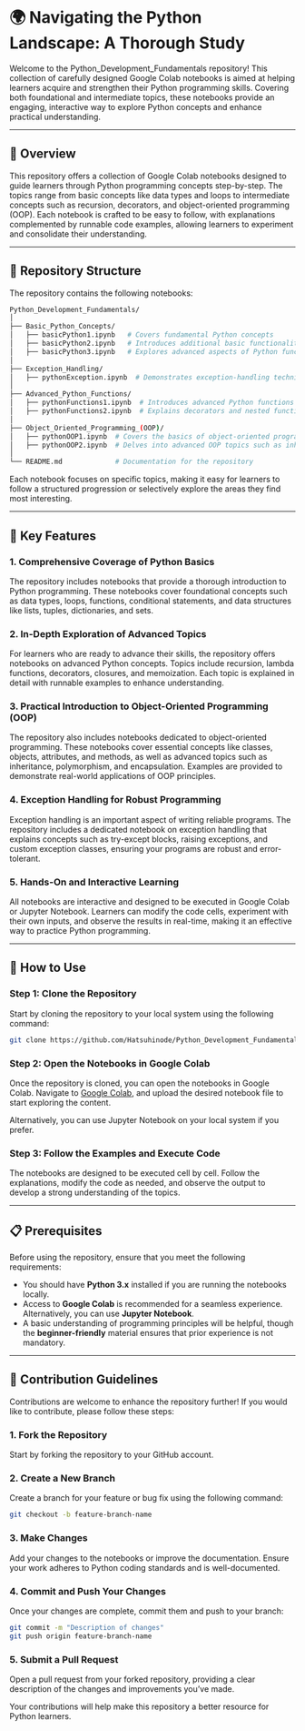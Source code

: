 #  🌍 Navigating the Python Landscape: A Thorough Study

Welcome to the Python_Development_Fundamentals repository! This collection of carefully designed Google Colab notebooks is aimed at helping learners acquire and strengthen their Python programming skills. Covering both foundational and intermediate topics, these notebooks provide an engaging, interactive way to explore Python concepts and enhance practical understanding.


---


## 📘 Overview
This repository offers a collection of Google Colab notebooks designed to guide learners through Python programming concepts step-by-step. The topics range from basic concepts like data types and loops to intermediate concepts such as recursion, decorators, and object-oriented programming (OOP). Each notebook is crafted to be easy to follow, with explanations complemented by runnable code examples, allowing learners to experiment and consolidate their understanding.

---

## 📂 Repository Structure
The repository contains the following notebooks:

```bash
Python_Development_Fundamentals/
│
├── Basic_Python_Concepts/
│   ├── basicPython1.ipynb   # Covers fundamental Python concepts
│   ├── basicPython2.ipynb   # Introduces additional basic functionalities
│   ├── basicPython3.ipynb   # Explores advanced aspects of Python functions
│
├── Exception_Handling/
│   ├── pythonException.ipynb  # Demonstrates exception-handling techniques
│
├── Advanced_Python_Functions/
│   ├── pythonFunctions1.ipynb  # Introduces advanced Python functions
│   ├── pythonFunctions2.ipynb  # Explains decorators and nested functions
│
├── Object_Oriented_Programming_(OOP)/
│   ├── pythonOOP1.ipynb  # Covers the basics of object-oriented programming
│   ├── pythonOOP2.ipynb  # Delves into advanced OOP topics such as inheritance
│
└── README.md             # Documentation for the repository
```

Each notebook focuses on specific topics, making it easy for learners to follow a structured progression or selectively explore the areas they find most interesting.


---


## 🌟 Key Features

### 1. Comprehensive Coverage of Python Basics
The repository includes notebooks that provide a thorough introduction to Python programming. These notebooks cover foundational concepts such as data types, loops, functions, conditional statements, and data structures like lists, tuples, dictionaries, and sets.

### 2. In-Depth Exploration of Advanced Topics
For learners who are ready to advance their skills, the repository offers notebooks on advanced Python concepts. Topics include recursion, lambda functions, decorators, closures, and memoization. Each topic is explained in detail with runnable examples to enhance understanding.

### 3. Practical Introduction to Object-Oriented Programming (OOP)
The repository also includes notebooks dedicated to object-oriented programming. These notebooks cover essential concepts like classes, objects, attributes, and methods, as well as advanced topics such as inheritance, polymorphism, and encapsulation. Examples are provided to demonstrate real-world applications of OOP principles.

### 4. Exception Handling for Robust Programming
Exception handling is an important aspect of writing reliable programs. The repository includes a dedicated notebook on exception handling that explains concepts such as try-except blocks, raising exceptions, and custom exception classes, ensuring your programs are robust and error-tolerant.

### 5. Hands-On and Interactive Learning
All notebooks are interactive and designed to be executed in Google Colab or Jupyter Notebook. Learners can modify the code cells, experiment with their own inputs, and observe the results in real-time, making it an effective way to practice Python programming.

---


## 🚀 How to Use

### Step 1: Clone the Repository
Start by cloning the repository to your local system using the following command:

```bash
git clone https://github.com/Hatsuhinode/Python_Development_Fundamentals.git
```

### Step 2: Open the Notebooks in Google Colab
Once the repository is cloned, you can open the notebooks in Google Colab. Navigate to [Google Colab](https://colab.research.google.com/), and upload the desired notebook file to start exploring the content.

Alternatively, you can use Jupyter Notebook on your local system if you prefer.

### Step 3: Follow the Examples and Execute Code
The notebooks are designed to be executed cell by cell. Follow the explanations, modify the code as needed, and observe the output to develop a strong understanding of the topics.

---


## 📋 Prerequisites
Before using the repository, ensure that you meet the following requirements:

- You should have **Python 3.x** installed if you are running the notebooks locally.
- Access to **Google Colab** is recommended for a seamless experience. Alternatively, you can use **Jupyter Notebook**.
- A basic understanding of programming principles will be helpful, though the **beginner-friendly** material ensures that prior experience is not mandatory.


---


## 🤝 Contribution Guidelines
Contributions are welcome to enhance the repository further! If you would like to contribute, please follow these steps:

### 1. Fork the Repository
Start by forking the repository to your GitHub account.

### 2. Create a New Branch
Create a branch for your feature or bug fix using the following command:

```bash
git checkout -b feature-branch-name
```

### 3. Make Changes
Add your changes to the notebooks or improve the documentation. Ensure your work adheres to Python coding standards and is well-documented.


### 4. Commit and Push Your Changes
Once your changes are complete, commit them and push to your branch:

```bash
git commit -m "Description of changes"
git push origin feature-branch-name
```


### 5. Submit a Pull Request
Open a pull request from your forked repository, providing a clear description of the changes and improvements you’ve made.

Your contributions will help make this repository a better resource for Python learners.
